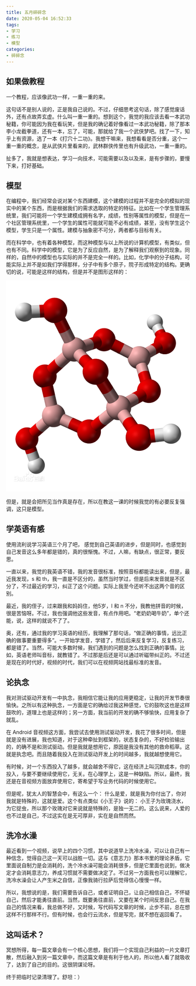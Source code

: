 ```yaml
---
title: 五月碎碎念
date: 2020-05-04 16:52:33
tags:
- 学习
- 练习
- 模型
categories:
- 碎碎念
---
```


## 如果做教程

一个教程，应该像武功一样，一重一重的来。

这句话不是别人说的，正是我自己说的。不过，仔细思考这句话，除了感觉废话外，还有点故弄玄虚。什么叫一重一重的。想到这个，我觉的我应该去看一本武功秘籍，你可能因为我在看玩笑，但是我的确记着好像看过一本武功秘籍，除了那本李小龙截拳道，还有一本，忘了，可能，那就给了我一个武侠梦吧。找了一下，知乎上有资源，选了一本《打穴十二功》。我想干嘛来，我想看看是否分重，这个一重一重的概念，是从武侠片里看来的，武林群侠传里也有升级武功，一重一重的。

扯多了，我就是想表达，学习一向技术，可能需要以及以及来，是有步骤的，要慢下来，打好基础。

## 模型

在编程中，我们经常会说对某个东西建模，这个建模的过程并不是完全的模拟的现实中的某个东西，而是根据我们的需求选取的特定的特征。比如在一个学生管理系统里，我们可能将一个学生建模成拥有名字，成绩，性别等属性的模型，但是在一个社区管理系统里，一个学生的属性可能就可能不必有成绩，甚至，没有学生这个模型，学生只是一个属性。建模与抽象密不可分，两者都与目标有关。

而在科学中，也有着各种模型，而这种模型与以上所说的计算机模型，有类似，但也有不同。科学中的模型，它是为了反应自然，是为了解释我们观察到的现象。同样的，自然中的模型也与实际的并不是完全一样的。比如，化学中的分子结构，可能实际上并不是如我们学得那样，分子中有多个原子，院子形成特定的结构。更确切的说，可能是这样的结构，但是并不是图形这样的：

![](2020-05-04-19-25-24.png)

但是，就是会把所见当作真是存在，所以在教这一课的时候我觉的有必要反复强调，这只是模型。

## 学英语有感

使用流利说学习英语三个月了吧， 感觉到自己英语的进步，但是同时，也感觉到自己发音这么多年都是错的，真的很惭愧。不过，人嘛，有缺点，很正常，要反思。

一直以来，我觉的我英语不错，我的发音很标准，按照音标都能读出来，但是，最近我发现，s 和 th，我一直是不区分的，虽然当时学过，但是后来发音就是不区分了，不过最近的学习，纠正了这个问题。实际上我至今还听不出这两个音的区别。

最近，我的侄子，过来跟我和妈妈住，他5岁，l 和 n 不分，我教他拼音的时候，很是苦恼呀。不过，我也强调他这些发音，有点作用吧。“老奶奶喝牛奶”，单个还能，说，这样的就说不了了。

奥，还有，通过我的学习英语的经历，我理解了那句话，“做正确的事情，远比正确的做事要重要得多”。一开始学发音，学错了，然后后来反复学习，反复练习，都是错了。当然，可能大多数时候，我们遇到的问题是怎么找到正确的事情。比如，英语老师叫音标，就教错了。不过那是后还是可以通过听磁带纠正的。不过还是现在的时代好，视频的时代，我们可以在视频网站找最标准的发音。

## 论执念

我对测试驱动开发有一中执念，我相信它能让我的应用更稳定，让我的开发节奏很愉快。之所以有这种执念，一方面是它的确给过我这种感觉，它的鼓吹这也是这样鼓吹的，道理上也是这样的；另一方面，我当前的开发的确不够愉快，应用复杂了就乱。

在 Android 音视频这方面，我尝试去使用测试驱动开发，我花了很多时间，但是就是没有进展，我也知道，对于这种牵扯到框架的，状态复杂的，不好检验输出的，的确不是和测试驱动。但是我就是想用它，原因是我没有其他的救命稻草。这就是执念吧。而且随着我投入在测试驱动开发上的时间越多，我就越想使用它。

有时候，对一个东西投入了越多，就会越舍不得它，这在经济上叫沉默成本，你的投入，与要不要继续使用它，无关。在心理学上，这是一种缺陷。所以，最终，我还是在音视频方面放弃使用它，寄希望于写业务代码的时候使用它。

但是呢，犹太人的智慧会中，有这么一个： 什么是爱，就是我为你付出了，你对我就是特殊的，这就是爱。这个有点类似《小王子》说的： 小王子为玫瑰浇水，为它捉虫，所以那个玫瑰对它来说就是特殊的，是独一无二的。这么说来，人爱的也不过是自己，不过这实在是无可厚非，实在是自然而然。

## 洗冷水澡

最近看到一个视频，说早上的四个习惯，其中说道早上洗冷水澡，可以让自己有一种信念，觉得自己这一天可以战胜一切。这与《意志力》那本书里的理论矛盾，它里面说自制力是会消耗的，洗个冷水澡可能会消耗很多，但是它里面也说到，做决定才会消耗意志力，养成习惯就不需要做决定了。不过另一方面我也可以理解它， 洗冷水澡会让人产生米之自信，正像我骑行拉萨后觉得信心慢慢一样。

所以，我想说的是，我们需要告诉自己，或者证明自己，让自己相信自己，不怀疑自己，然后才能勇往直前。当然，既要勇往直前，又要在某个时间反思自己。在我自己的情况来看，我总做不好，又时候，写代码写文章的时候，止步不前，总在想这样不行那样不行。但有时候，也会行云流水，但是写完，就不想在返回看了。

## 这叫话术？

冥想所得，每一篇文章会有一个核心思想，我们将一个实现自己利益的一片文章打散，然后融入到另一篇文章中，而这篇文章是有利于他人的，所以他人看了就吸收了，达到了自己的目的。这很阴谋论呀。

终于把临时记录清理了。舒坦：）
